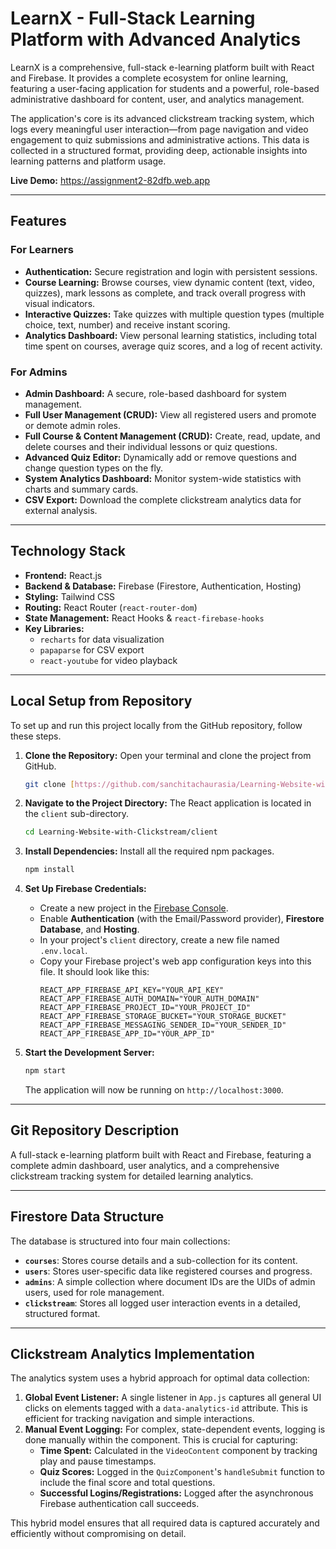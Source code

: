 # LearnX - Full-Stack Learning Platform with Advanced Analytics

LearnX is a comprehensive, full-stack e-learning platform built with React and Firebase. It provides a complete ecosystem for online learning, featuring a user-facing application for students and a powerful, role-based administrative dashboard for content, user, and analytics management.

The application's core is its advanced clickstream tracking system, which logs every meaningful user interaction—from page navigation and video engagement to quiz submissions and administrative actions. This data is collected in a structured format, providing deep, actionable insights into learning patterns and platform usage.

**Live Demo:** https://assignment2-82dfb.web.app

---

## Features

### For Learners
* **Authentication:** Secure registration and login with persistent sessions.
* **Course Learning:** Browse courses, view dynamic content (text, video, quizzes), mark lessons as complete, and track overall progress with visual indicators.
* **Interactive Quizzes:** Take quizzes with multiple question types (multiple choice, text, number) and receive instant scoring.
* **Analytics Dashboard:** View personal learning statistics, including total time spent on courses, average quiz scores, and a log of recent activity.

### For Admins
* **Admin Dashboard:** A secure, role-based dashboard for system management.
* **Full User Management (CRUD):** View all registered users and promote or demote admin roles.
* **Full Course & Content Management (CRUD):** Create, read, update, and delete courses and their individual lessons or quiz questions.
* **Advanced Quiz Editor:** Dynamically add or remove questions and change question types on the fly.
* **System Analytics Dashboard:** Monitor system-wide statistics with charts and summary cards.
* **CSV Export:** Download the complete clickstream analytics data for external analysis.

---

## Technology Stack

* **Frontend:** React.js
* **Backend & Database:** Firebase (Firestore, Authentication, Hosting)
* **Styling:** Tailwind CSS
* **Routing:** React Router (`react-router-dom`)
* **State Management:** React Hooks & `react-firebase-hooks`
* **Key Libraries:**
  * `recharts` for data visualization
  * `papaparse` for CSV export
  * `react-youtube` for video playback

---

## Local Setup from Repository

To set up and run this project locally from the GitHub repository, follow these steps.

1. **Clone the Repository:**
   Open your terminal and clone the project from GitHub.
   ```bash
   git clone [https://github.com/sanchitachaurasia/Learning-Website-with-Clickstream.git](https://github.com/sanchitachaurasia/Learning-Website-with-Clickstream.git)
    ```

2.  **Navigate to the Project Directory:**
    The React application is located in the `client` sub-directory.

    ```bash
    cd Learning-Website-with-Clickstream/client
    ```

3.  **Install Dependencies:**
    Install all the required npm packages.

    ```bash
    npm install
    ```

4.  **Set Up Firebase Credentials:**

      * Create a new project in the [Firebase Console](https://console.firebase.google.com/).
      * Enable **Authentication** (with the Email/Password provider), **Firestore Database**, and **Hosting**.
      * In your project's `client` directory, create a new file named `.env.local`.
      * Copy your Firebase project's web app configuration keys into this file. It should look like this:
        ```env
        REACT_APP_FIREBASE_API_KEY="YOUR_API_KEY"
        REACT_APP_FIREBASE_AUTH_DOMAIN="YOUR_AUTH_DOMAIN"
        REACT_APP_FIREBASE_PROJECT_ID="YOUR_PROJECT_ID"
        REACT_APP_FIREBASE_STORAGE_BUCKET="YOUR_STORAGE_BUCKET"
        REACT_APP_FIREBASE_MESSAGING_SENDER_ID="YOUR_SENDER_ID"
        REACT_APP_FIREBASE_APP_ID="YOUR_APP_ID"
        ```

5.  **Start the Development Server:**

    ```bash
    npm start
    ```

    The application will now be running on `http://localhost:3000`.

-----

## Git Repository Description

A full-stack e-learning platform built with React and Firebase, featuring a complete admin dashboard, user analytics, and a comprehensive clickstream tracking system for detailed learning analytics.

-----

## Firestore Data Structure

The database is structured into four main collections:

  * **`courses`**: Stores course details and a sub-collection for its content.
  * **`users`**: Stores user-specific data like registered courses and progress.
  * **`admins`**: A simple collection where document IDs are the UIDs of admin users, used for role management.
  * **`clickstream`**: Stores all logged user interaction events in a detailed, structured format.

-----

## Clickstream Analytics Implementation

The analytics system uses a hybrid approach for optimal data collection:

1.  **Global Event Listener:** A single listener in `App.js` captures all general UI clicks on elements tagged with a `data-analytics-id` attribute. This is efficient for tracking navigation and simple interactions.
2.  **Manual Event Logging:** For complex, state-dependent events, logging is done manually within the component. This is crucial for capturing:
      * **Time Spent:** Calculated in the `VideoContent` component by tracking play and pause timestamps.
      * **Quiz Scores:** Logged in the `QuizComponent`'s `handleSubmit` function to include the final score and total questions.
      * **Successful Logins/Registrations:** Logged after the asynchronous Firebase authentication call succeeds.

This hybrid model ensures that all required data is captured accurately and efficiently without compromising on detail.